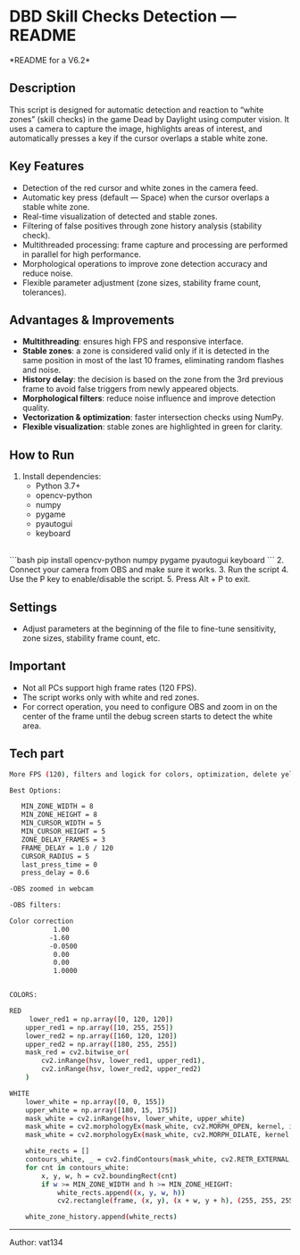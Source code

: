 # DBD Skill Checks Detection — README
\*README for a V6.2\*

## Description
This script is designed for automatic detection and reaction to “white zones” (skill checks) in the game Dead by Daylight using computer vision.
It uses a camera to capture the image, highlights areas of interest, and automatically presses a key if the cursor overlaps a stable white zone.

## Key Features
- Detection of the red cursor and white zones in the camera feed.
- Automatic key press (default — Space) when the cursor overlaps a stable white zone.
- Real-time visualization of detected and stable zones.
- Filtering of false positives through zone history analysis (stability check).
- Multithreaded processing: frame capture and processing are performed in parallel for high performance.
- Morphological operations to improve zone detection accuracy and reduce noise.
- Flexible parameter adjustment (zone sizes, stability frame count, tolerances).

## Advantages & Improvements
- **Multithreading**: ensures high FPS and responsive interface.
- **Stable zones**: a zone is considered valid only if it is detected in the same position in most of the last 10 frames, eliminating random flashes and noise.
- **History delay**: the decision is based on the zone from the 3rd previous frame to avoid false triggers from newly appeared objects.
- **Morphological filters**: reduce noise influence and improve detection quality.
- **Vectorization & optimization**: faster intersection checks using NumPy.
- **Flexible visualization**: stable zones are highlighted in green for clarity.

## How to Run
1. Install dependencies:
   - Python 3.7+
   - opencv-python
   - numpy
   - pygame
   - pyautogui
   - keyboard
<br>
   ```bash
        pip install opencv-python numpy pygame pyautogui keyboard
   ```
2. Connect your camera from OBS and make sure it works.
3. Run the script
4. Use the P key to enable/disable the script.
5. Press Alt + P to exit.

## Settings
- Adjust parameters at the beginning of the file to fine-tune sensitivity, zone sizes, stability frame count, etc.

## Important
- Not all PCs support high frame rates (120 FPS). 
- The script works only with white and red zones.
- For correct operation, you need to configure OBS and zoom in on the center of the frame until the debug screen starts to detect the white area.

## Tech part
```bash
More FPS (120), filters and logick for colors, optimization, delete yellow color. 

Best Options:

   MIN_ZONE_WIDTH = 8
   MIN_ZONE_HEIGHT = 8
   MIN_CURSOR_WIDTH = 5
   MIN_CURSOR_HEIGHT = 5
   ZONE_DELAY_FRAMES = 3
   FRAME_DELAY = 1.0 / 120
   CURSOR_RADIUS = 5
   last_press_time = 0
   press_delay = 0.6

-OBS zoomed in webcam

-OBS filters:

Сolor correction
           1.00
          -1.60
          -0.0500
           0.00
           0.00 
           1.0000


COLORS:

RED 
	 lower_red1 = np.array([0, 120, 120])
    upper_red1 = np.array([10, 255, 255])
    lower_red2 = np.array([160, 120, 120])
    upper_red2 = np.array([180, 255, 255])
    mask_red = cv2.bitwise_or(
        cv2.inRange(hsv, lower_red1, upper_red1),
        cv2.inRange(hsv, lower_red2, upper_red2)
    )

WHITE
    lower_white = np.array([0, 0, 155])
    upper_white = np.array([180, 15, 175])
    mask_white = cv2.inRange(hsv, lower_white, upper_white)
    mask_white = cv2.morphologyEx(mask_white, cv2.MORPH_OPEN, kernel, iterations=1)
    mask_white = cv2.morphologyEx(mask_white, cv2.MORPH_DILATE, kernel, iterations=1)

    white_rects = []
    contours_white, _ = cv2.findContours(mask_white, cv2.RETR_EXTERNAL, cv2.CHAIN_APPROX_SIMPLE)
    for cnt in contours_white:
        x, y, w, h = cv2.boundingRect(cnt)
        if w >= MIN_ZONE_WIDTH and h >= MIN_ZONE_HEIGHT:
            white_rects.append((x, y, w, h))
            cv2.rectangle(frame, (x, y), (x + w, y + h), (255, 255, 255), 2)

    white_zone_history.append(white_rects)
```
---

Author: vat134 
